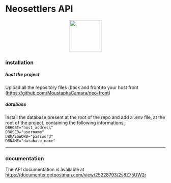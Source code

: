 
# Neosettlers API 
<div align="center">
<img  src="https://cdn-icons-png.flaticon.com/512/4180/4180907.png" width="100px">
</div>

### installation
##### host the project
Upload all the repository files (back and front)to your host
front (https://github.com/MoustaphaCamara/neo-front)
##### database
Install the database present at the root of the repo and add a .env file, at the root of the project,  containing the following informations:
`DBHOST="host_address"`
</br>
`DBUSER="username"`
</br>
`DBPASSWORD="password"`
</br>
`DBNAME="database_name"`

---
### documentation
The API documentation is available at https://documenter.getpostman.com/view/25228793/2s8Z75UW2r


